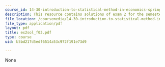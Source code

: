 ```yaml
---
course_id: 14-30-introduction-to-statistical-method-in-economics-spring-2006
description: This resource contains solutions of exam 2 for the semester, fall 2003.
file_location: /coursemedia/14-30-introduction-to-statistical-method-in-economics-spring-2006/b5bd217d5edf6514a53c972f191e73d9_ex2sol_f03.pdf
file_type: application/pdf
layout: pdf
title: ex2sol_f03.pdf
type: course
uid: b5bd217d5edf6514a53c972f191e73d9

---
```

None